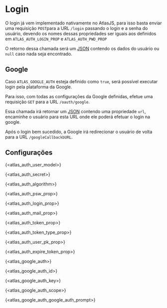 # Login

O login já vem implementado nativamente no AtlasJS, para isso basta enviar uma requisição `POST`para a URL `/login` passando o login e a senha do usuário, devendo os nomes dessas propriedades ser iguais aos definidos em `ATLAS_AUTH_LOGIN_PROP` e `ATLAS_AUTH_PWD_PROP`

O retorno dessa chamada será um [JSON](https://www.json.org/json-en.html) contendo os dados do usuário ou `null` caso nada seja encontrado.

## Google

Caso `ATLAS_GOOGLE_AUTH` esteja definido como `true`, será possível executar login pela plataforma da Google.

Para isso, com todas as configurações da Google definidas, efetue uma requisição `GET` para a URL `/oauth/google`.

Essa chamada irá retornar um [JSON](https://www.json.org/json-en.html) contendo uma propriedade `url`, encaminhe o usuário para esta URL onde ele poderá efetuar o login na google.

Após o login bem sucedido, a Google irá redirecionar o usuário de volta para a URL `/googleCallbackbURL`.

## Configurações

{<atlas_auth_user_model>}

{<atlas_auth_secret>}

{<atlas_auth_algorithm>}

{<atlas_auth_psw_prop>}

{<atlas_auth_login_prop>}

{<atlas_auth_mail_prop>}

{<atlas_auth_token_prop>}

{<atlas_auth_token_type_prop>}

{<atlas_auth_user_pk_prop>}

{<atlas_auth_expire_token_prop>}

{<atlas_google_auth>}

{<atlas_google_auth_id>}

{<atlas_google_auth_key>}

{<atlas_google_auth_scope>}

{<atlas_google_auth_google_auth_prompt>}
